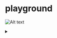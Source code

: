 # playground

![Alt text](https://g.gravizo.com/source/custom_mark10?https%3A%2F%2Fraw.githubusercontent.com%2Fnafur%2Fplayground%2Fmaster%2FREADME.md)
<details> 
<summary></summary>
custom_mark10
  digraph G {
    host [shape=box];
    host -> http [label="80"];
    host -> https [label="443"];
    http -> certbot;
    certbot -> https;
    mysql;
    phpmyadmin -> mysql [label="3306"];
    https -> phpmyadmin;
  }
custom_mark10
</details>
